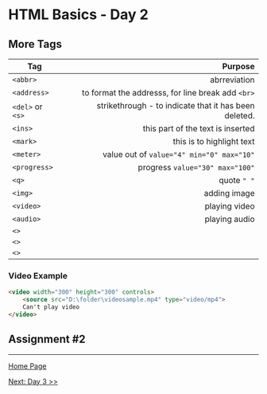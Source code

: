 # HTML Basics - Day 2

## More Tags

| Tag |   Purpose |
|-----|----------:|
| `<abbr>` | abrreviation |
| `<address>` | to format the addresss, for line break add `<br>` |
| `<del>` or `<s>` | strikethrough - to indicate that it has been deleted. |
| `<ins>` | this part of the text is inserted |
| `<mark>` | this is to highlight text|
| `<meter>` | value out of `value="4" min="0" max="10"` |
| `<progress>` | progress `value="30" max="100"` |
| `<q>` | quote `" "` |
| `<img>` | adding image |
| `<video>` | playing video |
| `<audio>` | playing audio |
| `<>` | |
| `<>` | |
| `<>` | |

### Video Example

```html
<video width="300" height="300" controls> 
	<source src="D:\folder\videosample.mp4" type="video/mp4">
	Can't play video
</video>

```

## Assignment #2

---

[Home Page](../README.md)

[Next: Day 3 >>](03-html-day03.md)
